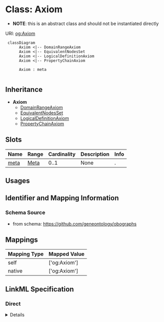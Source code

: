 # Class: Axiom


* __NOTE__: this is an abstract class and should not be instantiated directly



URI: [og:Axiom](https://github.com/geneontology/obographs/Axiom)




```{mermaid}
 classDiagram
      Axiom <|-- DomainRangeAxiom
      Axiom <|-- EquivalentNodesSet
      Axiom <|-- LogicalDefinitionAxiom
      Axiom <|-- PropertyChainAxiom
      
      Axiom : meta
      
```





## Inheritance
* **Axiom**
    * [DomainRangeAxiom](DomainRangeAxiom.md)
    * [EquivalentNodesSet](EquivalentNodesSet.md)
    * [LogicalDefinitionAxiom](LogicalDefinitionAxiom.md)
    * [PropertyChainAxiom](PropertyChainAxiom.md)



## Slots

| Name | Range | Cardinality | Description  | Info |
| ---  | --- | --- | --- | --- |
| [meta](meta.md) | [Meta](Meta.md) | 0..1 | None  | . |


## Usages



## Identifier and Mapping Information







### Schema Source


* from schema: https://github.com/geneontology/obographs







## Mappings

| Mapping Type | Mapped Value |
| ---  | ---  |
| self | ['og:Axiom'] |
| native | ['og:Axiom'] |


## LinkML Specification

<!-- TODO: investigate https://stackoverflow.com/questions/37606292/how-to-create-tabbed-code-blocks-in-mkdocs-or-sphinx -->

### Direct

<details>
```yaml
name: Axiom
from_schema: https://github.com/geneontology/obographs
abstract: true
slots:
- meta

```
</details>

### Induced

<details>
```yaml
name: Axiom
from_schema: https://github.com/geneontology/obographs
abstract: true
attributes:
  meta:
    name: meta
    from_schema: https://github.com/geneontology/obographs
    alias: meta
    owner: Axiom
    range: Meta

```
</details>